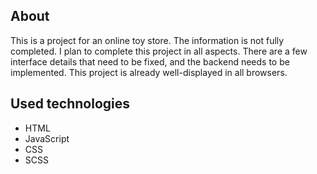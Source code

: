 ## About

This is a project for an online toy store. The information is not fully completed.
I plan to complete this project in all aspects. There are a few interface details that need to be fixed, and the backend needs to be implemented. This project is already well-displayed in all browsers.

## Used technologies

* HTML
* JavaScript
* CSS
* SCSS